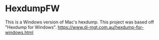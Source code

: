 # HexdumpFW
This is a Windows version of Mac's hexdump. This project was based off "Hexdump for Windows". <https://www.di-mgt.com.au/hexdump-for-windows.html>
